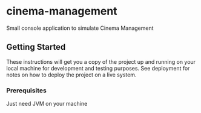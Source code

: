 # cinema-management

Small console application to simulate Cinema Management 

## Getting Started

These instructions will get you a copy of the project up and running on your local machine for development and testing purposes. See deployment for notes on how to deploy the project on a live system.

### Prerequisites

Just need JVM on your machine

